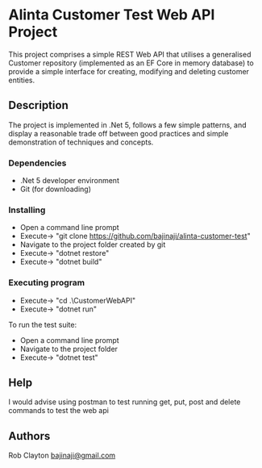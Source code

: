 # Alinta Customer Test Web API Project

This project comprises a simple REST Web API that utilises a generalised Customer repository (implemented as an EF Core in memory database) to provide a simple interface for creating, modifying and deleting customer entities.

## Description

The project is implemented in .Net 5, follows a few simple patterns, and display a reasonable trade off between good practices and simple demonstration of techniques and concepts.

### Dependencies
* .Net 5 developer environment
* Git (for downloading)

### Installing

* Open a command line prompt
* Execute-> "git clone https://github.com/bajinaji/alinta-customer-test"
* Navigate to the project  folder created by git
* Execute-> "dotnet restore"
* Execute-> "dotnet build"

### Executing program

* Execute-> "cd .\CustomerWebAPI\"
* Execute-> "dotnet run"

To run the test suite:
* Open a command line prompt
* Navigate to the project folder
* Execute-> "dotnet test"

## Help

I would advise using postman to test running get, put, post and delete commands to test the web api

## Authors

Rob Clayton bajinaji@gmail.com